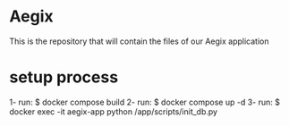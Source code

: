 # Aegix

This is the repository that will contain the files of our Aegix application

# setup process

1- run:
$ docker compose build
2- run:
$ docker compose up -d
3- run:
$ docker exec -it aegix-app python /app/scripts/init_db.py
